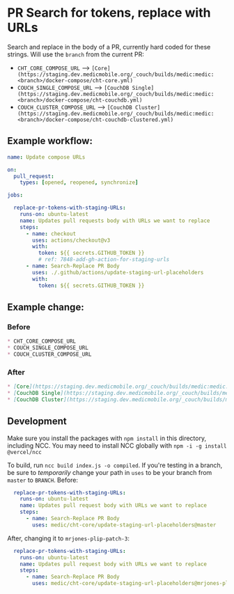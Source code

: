 # PR Search for tokens, replace with URLs

Search and replace in the body of a PR, currently hard coded for these strings. Will use the `branch` from the current PR:

* `CHT_CORE_COMPOSE_URL` --> `[Core](https://staging.dev.medicmobile.org/_couch/builds/medic:medic:<branch>/docker-compose/cht-core.yml)`
* `COUCH_SINGLE_COMPOSE_URL` --> `[CouchDB Single](https://staging.dev.medicmobile.org/_couch/builds/medic:medic:<branch>/docker-compose/cht-couchdb.yml)`
* `COUCH_CLUSTER_COMPOSE_URL` --> `[CouchDB Cluster](https://staging.dev.medicmobile.org/_couch/builds/medic:medic:<branch>/docker-compose/cht-couchdb-clustered.yml)`

## Example workflow:

```yaml
name: Update compose URLs

on:
  pull_request:
    types: [opened, reopened, synchronize]

jobs:

  replace-pr-tokens-with-staging-URLs:
    runs-on: ubuntu-latest
    name: Updates pull requests body with URLs we want to replace
    steps:
      - name: checkout
        uses: actions/checkout@v3
        with:
          token: ${{ secrets.GITHUB_TOKEN }}
          # ref: 7848-add-gh-action-for-staging-urls
      - name: Search-Replace PR Body
        uses: ./.github/actions/update-staging-url-placeholders
        with:
          token: ${{ secrets.GITHUB_TOKEN }}
```


## Example change:

### Before

```markdown
* CHT_CORE_COMPOSE_URL
* COUCH_SINGLE_COMPOSE_URL
* COUCH_CLUSTER_COMPOSE_URL
```

### After

```markdown
* [Core](https://staging.dev.medicmobile.org/_couch/builds/medic:medic:<branch>/docker-compose/cht-core.yml)
* [CouchDB Single](https://staging.dev.medicmobile.org/_couch/builds/medic:medic:<branch>/docker-compose/cht-couchdb.yml)
* [CouchDB Cluster](https://staging.dev.medicmobile.org/_couch/builds/medic:medic:<branch>/docker-compose/cht-couchdb-clustered.yml)
```

## Development

Make sure you install the packages with `npm install` in this directory, including NCC. You may need to install NCC
globally with `npm -i -g install @vercel/ncc`

To build, run `ncc build index.js -o compiled`.  If you're testing in a branch, be sure to *temporarily* change your
path in `uses` to be your branch from `master` to `BRANCH`.  Before:

```yaml
  replace-pr-tokens-with-staging-URLs:
    runs-on: ubuntu-latest
    name: Updates pull request body with URLs we want to replace
    steps:
      - name: Search-Replace PR Body
        uses: medic/cht-core/update-staging-url-placeholders@master
```

After, changing it to `mrjones-plip-patch-3`:

```yaml
  replace-pr-tokens-with-staging-URLs:
    runs-on: ubuntu-latest
    name: Updates pull request body with URLs we want to replace
    steps:
      - name: Search-Replace PR Body
        uses: medic/cht-core/update-staging-url-placeholders@mrjones-plip-patch-3
```

